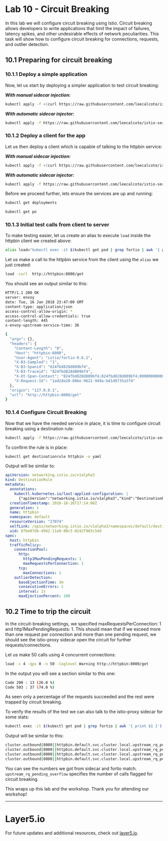 # Lab 10 - Circuit Breaking

In this lab we will configure circuit breaking using Istio. Circuit breaking allows developers to write applications that limit the impact of failures, latency spikes, and other undesirable effects of network peculiarities. This task will show how to configure circuit breaking for connections, requests, and outlier detection.

## 10.1 Preparing for circuit breaking


### 10.1.1 <a name="#deploy"></a> Deploy a simple application
Now, let us start by deploying a simpler application to test circuit breaking:


***With manual sidecar injection:***

```sh
kubectl apply -f <(curl https://raw.githubusercontent.com/leecalcote/istio-service-mesh-workshop/master/deployment_files/istio-1.0.4/httpbin.yaml | istioctl kube-inject --debug -f -)
```

***With automatic sidecar injector:***

```sh
kubectl apply -f https://raw.githubusercontent.com/leecalcote/istio-service-mesh-workshop/master/deployment_files/istio-1.0.4/httpbin.yaml
```


### 10.1.2 Deploy a client for the app
Let us then deploy a client which is capable of talking to the httpbin service:

***With manual sidecar injection:***

```sh
kubectl apply -f <(curl https://raw.githubusercontent.com/leecalcote/istio-service-mesh-workshop/master/deployment_files/istio-1.0.4/fortio-deploy.yaml | istioctl kube-inject --debug -f -)
```

***With automatic sidecar injector:***

```sh
kubectl apply -f https://raw.githubusercontent.com/leecalcote/istio-service-mesh-workshop/master/deployment_files/istio-1.0.4/fortio-deploy.yaml
```


Before we proceed further, lets ensure the services are up and running:

```sh
kubectl get deployments

kubectl get po
```


### 10.1.3 Initial test calls from client to server
To make testing easier, let us create an alias to execute `load` inside the httpbin client we created above:
```sh
alias load="kubectl exec -it $(kubectl get pod | grep fortio | awk '{ print $1 }') -c fortio /usr/local/bin/fortio -- load"
```

Let us make a call to the httpbin service from the client using the `alias` we just created:
```sh
load -curl  http://httpbin:8000/get
```

You should see an output similar to this:
```sh
HTTP/1.1 200 OK
server: envoy
date: Tue, 16 Jan 2018 23:47:00 GMT
content-type: application/json
access-control-allow-origin: *
access-control-allow-credentials: true
content-length: 445
x-envoy-upstream-service-time: 36

{
  "args": {},
  "headers": {
    "Content-Length": "0",
    "Host": "httpbin:8000",
    "User-Agent": "istio/fortio-0.6.2",
    "X-B3-Sampled": "1",
    "X-B3-Spanid": "824fbd828d809bf4",
    "X-B3-Traceid": "824fbd828d809bf4",
    "X-Ot-Span-Context": "824fbd828d809bf4;824fbd828d809bf4;0000000000000000",
    "X-Request-Id": "1ad2de20-806e-9622-949a-bd1d9735a3f4"
  },
  "origin": "127.0.0.1",
  "url": "http://httpbin:8000/get"
}
```

### 10.1.4 Configure Circuit Breaking
Now that we have the needed service in place, it is time to configure circuit breaking using a destination rule:

```sh
kubectl apply -f https://raw.githubusercontent.com/leecalcote/istio-service-mesh-workshop/master/deployment_files/istio-1.0.4/circuit-breaking.yaml
```

To confirm the rule is in place:
```sh
kubectl get destinationrule httpbin -o yaml
```

Output will be similar to:
```yaml
apiVersion: networking.istio.io/v1alpha3
kind: DestinationRule
metadata:
  annotations:
    kubectl.kubernetes.io/last-applied-configuration: |
      {"apiVersion":"networking.istio.io/v1alpha3","kind":"DestinationRule","metadata":{"annotations":{},"name":"httpbin","namespace":"default"},"spec":{"host":"httpbin","trafficPolicy":{"connectionPool":{"http":{"http1MaxPendingRequests":1,"maxRequestsPerConnection":1},"tcp":{"maxConnections":1}},"outlierDetection":{"baseEjectionTime":"3m","consecutiveErrors":1,"interval":"1s","maxEjectionPercent":100}}}}
  creationTimestamp: 2018-10-26T17:14:00Z
  generation: 1
  name: httpbin
  namespace: default
  resourceVersion: "27074"
  selfLink: /apis/networking.istio.io/v1alpha3/namespaces/default/destinationrules/httpbin
  uid: 87be07db-d942-11e8-88c5-0242f983c5dd
spec:
  host: httpbin
  trafficPolicy:
    connectionPool:
      http:
        http1MaxPendingRequests: 1
        maxRequestsPerConnection: 1
      tcp:
        maxConnections: 1
    outlierDetection:
      baseEjectionTime: 3m
      consecutiveErrors: 1
      interval: 1s
      maxEjectionPercent: 100
```


## 10.2 Time to trip the circuit
In the circuit-breaking settings, we specified maxRequestsPerConnection: 1 and http1MaxPendingRequests: 1. This should mean that if we exceed more than one request per connection and more than one pending request, we should see the istio-proxy sidecar open the circuit for further requests/connections. 

Let us make 50 calls using 4 concurrent connections:
```sh
load -c 4 -qps 0 -n 50 -loglevel Warning http://httpbin:8000/get
```

In the output you will see a section similar to this one:
```sh
Code 200 : 13 (26.0 %)
Code 503 : 37 (74.0 %)
```
As seen only a percentage of the requests succeeded and the rest were trapped by circuit breaking.

To verify the results of the test we can also talk to the istio-proxy sidecar for some stats:
```sh
kubectl exec -it $(kubectl get pod | grep fortio | awk '{ print $1 }')  -c istio-proxy  -- sh -c 'curl localhost:15000/stats' | grep httpbin | grep pending
```
Output will be similar to this:
```sh
cluster.outbound|8000||httpbin.default.svc.cluster.local.upstream_rq_pending_active: 0
cluster.outbound|8000||httpbin.default.svc.cluster.local.upstream_rq_pending_failure_eject: 0
cluster.outbound|8000||httpbin.default.svc.cluster.local.upstream_rq_pending_overflow: 37
cluster.outbound|8000||httpbin.default.svc.cluster.local.upstream_rq_pending_total: 13
```
You can see the numbers we got from sidecar and fortio match. `upstream_rq_pending_overflow` specifies the number of calls flagged for circuit breaking.


This wraps up this lab and the workshop. Thank you for attending our workshop!

---

# Layer5.io
For future updates and additional resources, check out [layer5.io](https://layer5.io).
